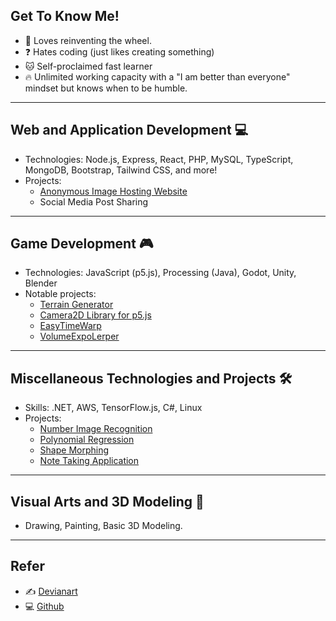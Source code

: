 ## Get To Know Me!
- 🔭 Loves reinventing the wheel.
- ❓ Hates coding (just likes creating something)
- :cat: Self-proclaimed fast learner
- :fire: Unlimited working capacity with a "I am better than everyone" mindset but knows when to be humble.

---

## Web and Application Development 💻
- Technologies: Node.js, Express, React, PHP, MySQL, TypeScript, MongoDB, Bootstrap, Tailwind CSS, and more!
- Projects:
  - [Anonymous Image Hosting Website](https://github.com/clod44/freemage-hosting)
  - Social Media Post Sharing

---

## Game Development 🎮
- Technologies: JavaScript (p5.js), Processing (Java), Godot, Unity, Blender
- Notable projects:
  - [Terrain Generator](https://youtu.be/NBsvztOfoeE)
  - [Camera2D Library for p5.js](https://github.com/clod44/camera2d)
  - [EasyTimeWarp](https://github.com/clod44/EasyTimeWarp)
  - [VolumeExpoLerper](https://github.com/clod44/VolumeExpoLerper) <!-- Added VolumeExpoLerper to your projects -->

---

## Miscellaneous Technologies and Projects 🛠️
- Skills: .NET, AWS, TensorFlow.js, C#, Linux
- Projects:
  - [Number Image Recognition](https://github.com/clod44/tfjs-number-guessing)
  - [Polynomial Regression](https://github.com/clod44/tfjs-polynomial-regression/)
  - [Shape Morphing](https://github.com/clod44/tfjs-shape-morphing)
  - [Note Taking Application](https://github.com/clod44/VSNotes)

---

## Visual Arts and 3D Modeling 🎨
- Drawing, Painting, Basic 3D Modeling.

---

## Refer
- ✍️ [Devianart](https://www.deviantart.com/sayochi3)
- 💻 [Github](https://github.com/clod44)
